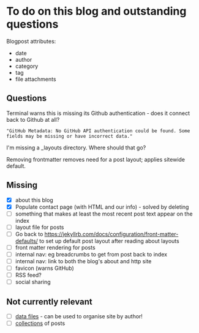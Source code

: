 

# To do on this blog and outstanding questions

Blogpost attributes:
- date
- author
- category
- tag
- file attachments

## Questions

Terminal warns this is missing its Github authentication - does it connect back to Github at all?

```
"GitHub Metadata: No GitHub API authentication could be found. Some fields may be missing or have incorrect data."
```

I'm missing a _layouts directory. Where should that go?

Removing frontmatter removes need for a post layout; applies sitewide default.



## Missing

- [X] about this blog
- [X] Populate contact page (with HTML and our info) - solved by deleting
- [ ] something that makes at least the most recent post text appear on the index
- [ ] layout file for posts
- [ ] Go back to https://jekyllrb.com/docs/configuration/front-matter-defaults/ to set up default post layout after reading about layouts
- [ ] front matter rendering for posts
- [ ] internal nav: eg breadcrumbs to get from post back to index
- [ ] internal nav: link to both the blog's about and http site
- [ ] favicon (warns GitHub)
- [ ] RSS feed?
- [ ] social sharing

## Not currently relevant

- [ ] [data files](https://jekyllrb.com/docs/datafiles/) - can be used to organise site by author!
- [ ] [collections](https://jekyllrb.com/docs/collections/) of posts
